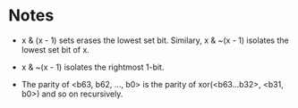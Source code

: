 # Notes

- x & (x - 1) sets erases the lowest set bit. Similary, x & ~(x - 1) isolates the lowest set bit of x.

- x & ~(x - 1) isolates the rightmost 1-bit.

- The parity of <b63, b62, ..., b0> is the parity of xor(<b63...b32>, <b31, b0>) and so on recursively.